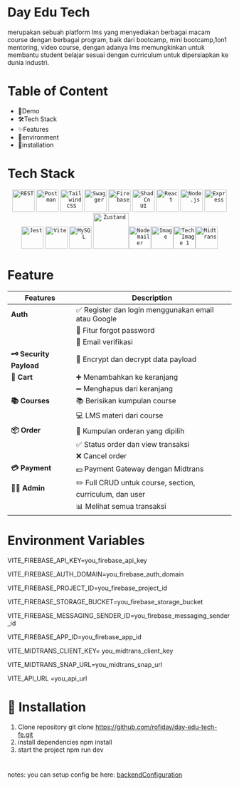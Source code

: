 # Day Edu Tech
merupakan sebuah platform lms yang menyediakan berbagai macam course dengan berbagai program, baik dari bootcamp, mini bootcamp,1on1 mentoring, video course, dengan adanya lms memungkinkan untuk membantu student belajar sesuai dengan curriculum untuk dipersiapkan ke dunia industri.

# Table of Content
- 🎥Demo
- 🛠️Tech Stack
- ✨Features
- 🔐environment
- 🚀installation

# Tech Stack

 <div align="center"> <code><img width="50" src="https://raw.githubusercontent.com/marwin1991/profile-technology-icons/refs/heads/main/icons/rest.png" alt="REST" title="REST"/></code> <code><img width="50" src="https://raw.githubusercontent.com/marwin1991/profile-technology-icons/refs/heads/main/icons/postman.png" alt="Postman" title="Postman"/></code> <code><img width="50" src="https://raw.githubusercontent.com/marwin1991/profile-technology-icons/refs/heads/main/icons/tailwind_css.png" alt="Tailwind CSS" title="Tailwind CSS"/></code> <code><img width="50" src="https://raw.githubusercontent.com/marwin1991/profile-technology-icons/refs/heads/main/icons/swagger.png" alt="Swagger" title="Swagger"/></code> <code><img width="50" src="https://raw.githubusercontent.com/marwin1991/profile-technology-icons/refs/heads/main/icons/firebase.png" alt="Firebase" title="Firebase"/></code> <code><img width="50" src="https://raw.githubusercontent.com/marwin1991/profile-technology-icons/refs/heads/main/icons/shadcn_ui.png" alt="ShadCn UI" title="ShadCn UI"/></code> <code><img width="50" src="https://raw.githubusercontent.com/marwin1991/profile-technology-icons/refs/heads/main/icons/react.png" alt="React" title="React"/></code> <code><img width="50" src="https://raw.githubusercontent.com/marwin1991/profile-technology-icons/refs/heads/main/icons/node_js.png" alt="Node.js" title="Node.js"/></code> <code><img width="50" src="https://raw.githubusercontent.com/marwin1991/profile-technology-icons/refs/heads/main/icons/express.png" alt="Express" title="Express"/></code> <code><img width="50" src="https://raw.githubusercontent.com/marwin1991/profile-technology-icons/refs/heads/main/icons/jest.png" alt="Jest" title="Jest"/></code> <code><img width="50" src="https://raw.githubusercontent.com/marwin1991/profile-technology-icons/refs/heads/main/icons/vite.png" alt="Vite" title="Vite"/></code> <code><img width="50" src="https://raw.githubusercontent.com/marwin1991/profile-technology-icons/refs/heads/main/icons/mysql.png" alt="MySQL" title="MySQL" width="80"/></code> 
<code><img src="https://miro.medium.com/v2/resize:fit:800/1*fKV3_Y4usDYZKPsNp1yCvA.png" alt="Zustand" width="80"/></code><code><img src="https://i0.wp.com/community.nodemailer.com/wp-content/uploads/2015/10/n2-2.png?fit=422%2C360&ssl=1" alt="Nodemailer" width="50"/></code><code><img src="http://image.web.id/images/Screenshot-2019-05-14-at-13.53.46.webp" alt="Image" width="50"/></code><code><img src="https://miro.medium.com/v2/resize:fit:1093/1*aEhFvssY5zz4NsasUBRayQ.png" alt="Tech Image 1" width="50"/></code><code><img src="https://nurosoft.id/blog/wp-content/uploads/2024/06/Midtrans.webp" alt="Midtrans" width="50"/></code></div>


 # Feature

| Features           | Description                                   |
|--------------------|---------------------------------------------|
| **Auth**          | ✅ Register dan login menggunakan email atau Google |
|                  | 🔐 Fitur forgot password                     |
|                  | 📩 Email verifikasi                          |
| **🗝️ Security Payload** | 🔐 Encrypt dan decrypt data payload        |
| **🛒 Cart**        | ➕ Menambahkan ke keranjang                   |
|                  | ➖ Menghapus dari keranjang                   |
| **📚 Courses**    | 📚 Berisikan kumpulan course                 |
|                  | 💻 LMS materi dari course                     |
| **📦 Order**      | 📕 Kumpulan orderan yang dipilih              |
|                  | ✅ Status order dan view transaksi            |
|                  | ❌ Cancel order                               |
| **💳 Payment**    | 💵 Payment Gateway dengan Midtrans          |
| **👨‍💼 Admin**     | ✏️ Full CRUD untuk course, section, curriculum, dan user |
|                  | 📊 Melihat semua transaksi                   |

# Environment Variables
VITE_FIREBASE_API_KEY=you_firebase_api_key

VITE_FIREBASE_AUTH_DOMAIN=you_firebase_auth_domain

VITE_FIREBASE_PROJECT_ID=you_firebase_project_id

VITE_FIREBASE_STORAGE_BUCKET=you_firebase_storage_bucket

VITE_FIREBASE_MESSAGING_SENDER_ID=you_firebase_messaging_sender_id

VITE_FIREBASE_APP_ID=you_firebase_app_id

VITE_MIDTRANS_CLIENT_KEY= you_midtrans_client_key

VITE_MIDTRANS_SNAP_URL=you_midtrans_snap_url

VITE_API_URL =you_api_url

# 🚀 Installation
1. Clone repository
git clone https://github.com/rofiday/day-edu-tech-fe.git
2. install dependencies
	npm install
3. start the project
	npm run dev
#
notes: you can setup config be here: [backendConfiguration](https://github.com/rofiday/day-edu-tech-be.git)
